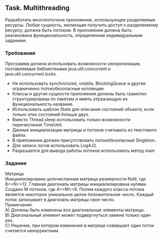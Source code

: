 ## Task. Multithreading
Разработать многопоточное приложение, использующее разделяемые ресурсы. Любая сущность, желающая получить доступ к разделяемому ресурсу, должна быть потоком. В приложении должна быть реализована функциональность, определенная индивидуальным заданием.

### Требования
Программа должна использовать возможности синхронизации, поставляемые библиотеками java.util.concurrent и java.util.concurrent.locks.
* Не использовать synchronized, volatile, BlockingQueue и другие ограниченно потокобезопасные коллекции.
* Классы и другие сущности приложения должны быть грамотно структурированы по пакетам и иметь отражающую их функциональность название.
* Использовать шаблон State для описания состояний объекта, если только этих состояний больше двух.
* Вместо Thread.sleep использовать только возможности перечисления TimeUnit.
* Данные инициализации матрицы и потоков считывать из текстового файла.
* В приложении должен присутствовать потокобезопасный Singleton.
* Для записи логов использовать Log4J2.
* Разрешается для вывода работы потоков использовать метод main

### Задание

Матрица.  
Инициализирована целочисленная матрица размерности NxN, где 8<=N<=12. Главная диагональ матрицы инициализирована нулями. Создано M потоков, где 4<=M<=6. Полем каждого класса-потока является некоторое уникальное целое положительное число. Каждый поток записывает в диагональ матрицы свое число.\
Примечания:\
A) Должны быть изменены все диагональные элементы матрицы.\
B) Диагональный элемент может подвергнуться замене только один раз.\
C) Решение, при котором изменения в матрице совершает один поток считается некорректным.
